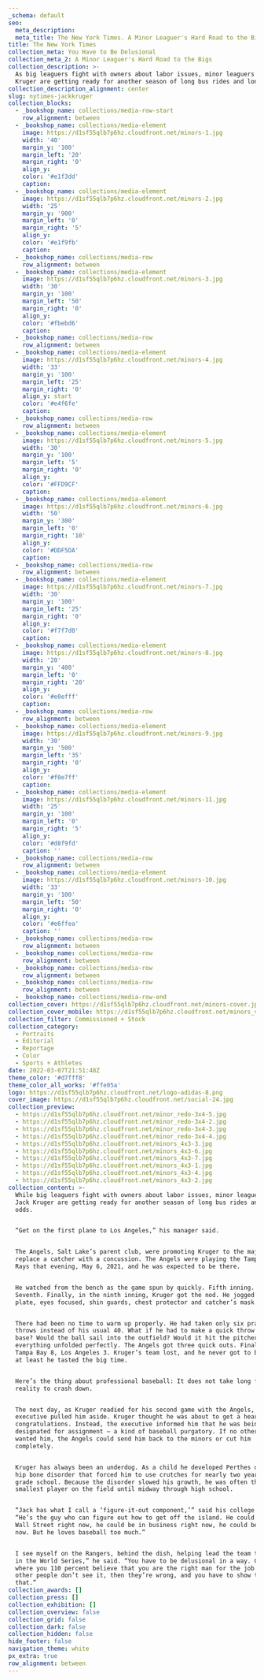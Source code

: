 ```yaml
---
_schema: default
seo:
  meta_description:
  meta_title: The New York Times. A Minor Leaguer's Hard Road to the Bigs
title: The New York Times
collection_meta: You Have to Be Delusional
collection_meta_2: A Minor Leaguer's Hard Road to the Bigs
collection_description: >-
  As big leaguers fight with owners about labor issues, minor leaguers like Jack
  Kruger are getting ready for another season of long bus rides and longer odds.
collection_description_alignment: center
slug: nytimes-jackkruger
collection_blocks:
  - _bookshop_name: collections/media-row-start
    row_alignment: between
  - _bookshop_name: collections/media-element
    image: https://d1sf55qlb7p6hz.cloudfront.net/minors-1.jpg
    width: '40'
    margin_y: '100'
    margin_left: '20'
    margin_right: '0'
    align_y:
    color: '#e1f3dd'
    caption:
  - _bookshop_name: collections/media-element
    image: https://d1sf55qlb7p6hz.cloudfront.net/minors-2.jpg
    width: '25'
    margin_y: '900'
    margin_left: '0'
    margin_right: '5'
    align_y:
    color: '#e1f9fb'
    caption:
  - _bookshop_name: collections/media-row
    row_alignment: between
  - _bookshop_name: collections/media-element
    image: https://d1sf55qlb7p6hz.cloudfront.net/minors-3.jpg
    width: '30'
    margin_y: '100'
    margin_left: '50'
    margin_right: '0'
    align_y:
    color: '#fbebd6'
    caption:
  - _bookshop_name: collections/media-row
    row_alignment: between
  - _bookshop_name: collections/media-element
    image: https://d1sf55qlb7p6hz.cloudfront.net/minors-4.jpg
    width: '33'
    margin_y: '100'
    margin_left: '25'
    margin_right: '0'
    align_y: start
    color: '#e4f6fe'
    caption:
  - _bookshop_name: collections/media-row
    row_alignment: between
  - _bookshop_name: collections/media-element
    image: https://d1sf55qlb7p6hz.cloudfront.net/minors-5.jpg
    width: '30'
    margin_y: '100'
    margin_left: '5'
    margin_right: '0'
    align_y:
    color: '#FFD9CF'
    caption:
  - _bookshop_name: collections/media-element
    image: https://d1sf55qlb7p6hz.cloudfront.net/minors-6.jpg
    width: '50'
    margin_y: '300'
    margin_left: '0'
    margin_right: '10'
    align_y:
    color: '#DDF5DA'
    caption:
  - _bookshop_name: collections/media-row
    row_alignment: between
  - _bookshop_name: collections/media-element
    image: https://d1sf55qlb7p6hz.cloudfront.net/minors-7.jpg
    width: '30'
    margin_y: '100'
    margin_left: '25'
    margin_right: '0'
    align_y:
    color: '#f7f7d0'
    caption:
  - _bookshop_name: collections/media-element
    image: https://d1sf55qlb7p6hz.cloudfront.net/minors-8.jpg
    width: '20'
    margin_y: '400'
    margin_left: '0'
    margin_right: '20'
    align_y:
    color: '#e0efff'
    caption:
  - _bookshop_name: collections/media-row
    row_alignment: between
  - _bookshop_name: collections/media-element
    image: https://d1sf55qlb7p6hz.cloudfront.net/minors-9.jpg
    width: '30'
    margin_y: '500'
    margin_left: '35'
    margin_right: '0'
    align_y:
    color: '#f0e7ff'
    caption:
  - _bookshop_name: collections/media-element
    image: https://d1sf55qlb7p6hz.cloudfront.net/minors-11.jpg
    width: '25'
    margin_y: '100'
    margin_left: '0'
    margin_right: '5'
    align_y:
    color: '#d8f9fd'
    caption: ''
  - _bookshop_name: collections/media-row
    row_alignment: between
  - _bookshop_name: collections/media-element
    image: https://d1sf55qlb7p6hz.cloudfront.net/minors-10.jpg
    width: '33'
    margin_y: '100'
    margin_left: '50'
    margin_right: '0'
    align_y:
    color: '#e6ffea'
    caption: ''
  - _bookshop_name: collections/media-row
    row_alignment: between
  - _bookshop_name: collections/media-row
    row_alignment: between
  - _bookshop_name: collections/media-row
    row_alignment: between
  - _bookshop_name: collections/media-row
    row_alignment: between
  - _bookshop_name: collections/media-row-end
collection_cover: https://d1sf55qlb7p6hz.cloudfront.net/minors-cover.jpg
collection_cover_mobile: https://d1sf55qlb7p6hz.cloudfront.net/minors_vertical-cover-1.jpg
collection_filter: Commissioned + Stock
collection_category:
  - Portraits
  - Editorial
  - Reportage
  - Color
  - Sports + Athletes
date: 2022-03-07T21:51:48Z
theme_color: '#d7fff8'
theme_color_all_works: '#ffe05a'
logo: https://d1sf55qlb7p6hz.cloudfront.net/logo-adidas-8.png
cover_image: https://d1sf55qlb7p6hz.cloudfront.net/social-24.jpg
collection_preview:
  - https://d1sf55qlb7p6hz.cloudfront.net/minor_redo-3x4-5.jpg
  - https://d1sf55qlb7p6hz.cloudfront.net/minor_redo-3x4-2.jpg
  - https://d1sf55qlb7p6hz.cloudfront.net/minor_redo-3x4-3.jpg
  - https://d1sf55qlb7p6hz.cloudfront.net/minor_redo-3x4-4.jpg
  - https://d1sf55qlb7p6hz.cloudfront.net/minors_4x3-3.jpg
  - https://d1sf55qlb7p6hz.cloudfront.net/minors_4x3-6.jpg
  - https://d1sf55qlb7p6hz.cloudfront.net/minors_4x3-7.jpg
  - https://d1sf55qlb7p6hz.cloudfront.net/minors_4x3-1.jpg
  - https://d1sf55qlb7p6hz.cloudfront.net/minors_4x3-4.jpg
  - https://d1sf55qlb7p6hz.cloudfront.net/minors_4x3-2.jpg
collection_content: >-
  While big leaguers fight with owners about labor issues, minor leaguers like
  Jack Kruger are getting ready for another season of long bus rides and longer
  odds.


  “Get on the first plane to Los Angeles,” his manager said.


  The Angels, Salt Lake’s parent club, were promoting Kruger to the majors to
  replace a catcher with a concussion. The Angels were playing the Tampa Bay
  Rays that evening, May 6, 2021, and he was expected to be there.


  He watched from the bench as the game spun by quickly. Fifth inning. Sixth.
  Seventh. Finally, in the ninth inning, Kruger got the nod. He jogged to the
  plate, eyes focused, shin guards, chest protector and catcher’s mask on.


  There had been no time to warm up properly. He had taken only six practice
  throws instead of his usual 40. What if he had to make a quick throw to second
  base? Would the ball sail into the outfield? Would it hit the pitcher. But
  everything unfolded perfectly. The Angels got three quick outs. Final score:
  Tampa Bay 8, Los Angeles 3. Kruger’s team lost, and he never got to bat, but
  at least he tasted the big time.


  Here’s the thing about professional baseball: It does not take long for harsh
  reality to crash down.


  The next day, as Kruger readied for his second game with the Angels, a team
  executive pulled him aside. Kruger thought he was about to get a hearty
  congratulations. Instead, the executive informed him that he was being
  designated for assignment — a kind of baseball purgatory. If no other team
  wanted him, the Angels could send him back to the minors or cut him
  completely.


  Kruger has always been an underdog. As a child he developed Perthes disease, a
  hip bone disorder that forced him to use crutches for nearly two years in
  grade school. Because the disorder slowed his growth, he was often the
  smallest player on the field until midway through high school.


  “Jack has what I call a ‘figure-it-out component,’” said his college coach.
  “He’s the guy who can figure out how to get off the island. He could be on
  Wall Street right now, he could be in business right now, he could be a lawyer
  now. But he loves baseball too much.”


  I see myself on the Rangers, behind the dish, helping lead the team to a win
  in the World Series,” he said. “You have to be delusional in a way. Confident
  where you 110 percent believe that you are the right man for the job. And if
  other people don’t see it, then they’re wrong, and you have to show them
  that.”
collection_awards: []
collection_press: []
collection_exhibition: []
collection_overview: false
collection_grid: false
collection_dark: false
collection_hidden: false
hide_footer: false
navigation_theme: white
px_extra: true
row_alignment: between
---
```

